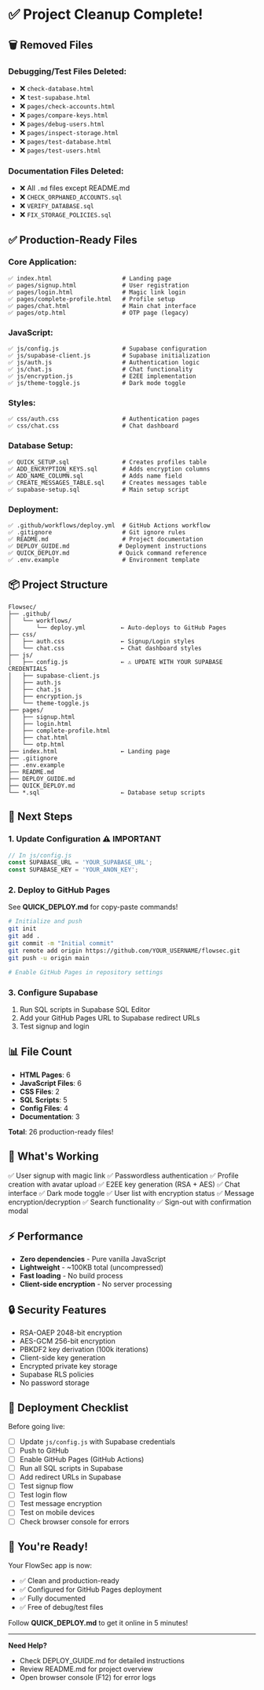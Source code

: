 # ✅ Project Cleanup Complete!

## 🗑️ Removed Files

### Debugging/Test Files Deleted:
- ❌ `check-database.html`
- ❌ `test-supabase.html`
- ❌ `pages/check-accounts.html`
- ❌ `pages/compare-keys.html`
- ❌ `pages/debug-users.html`
- ❌ `pages/inspect-storage.html`
- ❌ `pages/test-database.html`
- ❌ `pages/test-users.html`

### Documentation Files Deleted:
- ❌ All `.md` files except README.md
- ❌ `CHECK_ORPHANED_ACCOUNTS.sql`
- ❌ `VERIFY_DATABASE.sql`
- ❌ `FIX_STORAGE_POLICIES.sql`

## ✅ Production-Ready Files

### Core Application:
```
✅ index.html                    # Landing page
✅ pages/signup.html             # User registration
✅ pages/login.html              # Magic link login
✅ pages/complete-profile.html   # Profile setup
✅ pages/chat.html               # Main chat interface
✅ pages/otp.html                # OTP page (legacy)
```

### JavaScript:
```
✅ js/config.js                  # Supabase configuration
✅ js/supabase-client.js         # Supabase initialization
✅ js/auth.js                    # Authentication logic
✅ js/chat.js                    # Chat functionality
✅ js/encryption.js              # E2EE implementation
✅ js/theme-toggle.js            # Dark mode toggle
```

### Styles:
```
✅ css/auth.css                  # Authentication pages
✅ css/chat.css                  # Chat dashboard
```

### Database Setup:
```
✅ QUICK_SETUP.sql               # Creates profiles table
✅ ADD_ENCRYPTION_KEYS.sql       # Adds encryption columns
✅ ADD_NAME_COLUMN.sql           # Adds name field
✅ CREATE_MESSAGES_TABLE.sql     # Creates messages table
✅ supabase-setup.sql            # Main setup script
```

### Deployment:
```
✅ .github/workflows/deploy.yml  # GitHub Actions workflow
✅ .gitignore                    # Git ignore rules
✅ README.md                     # Project documentation
✅ DEPLOY_GUIDE.md              # Deployment instructions
✅ QUICK_DEPLOY.md              # Quick command reference
✅ .env.example                  # Environment template
```

## 📦 Project Structure

```
Flowsec/
├── .github/
│   └── workflows/
│       └── deploy.yml          ← Auto-deploys to GitHub Pages
├── css/
│   ├── auth.css                ← Signup/Login styles
│   └── chat.css                ← Chat dashboard styles
├── js/
│   ├── config.js               ← ⚠️ UPDATE WITH YOUR SUPABASE CREDENTIALS
│   ├── supabase-client.js
│   ├── auth.js
│   ├── chat.js
│   ├── encryption.js
│   └── theme-toggle.js
├── pages/
│   ├── signup.html
│   ├── login.html
│   ├── complete-profile.html
│   ├── chat.html
│   └── otp.html
├── index.html                  ← Landing page
├── .gitignore
├── .env.example
├── README.md
├── DEPLOY_GUIDE.md
├── QUICK_DEPLOY.md
└── *.sql                       ← Database setup scripts
```

## 🚀 Next Steps

### 1. Update Configuration ⚠️ IMPORTANT
```javascript
// In js/config.js
const SUPABASE_URL = 'YOUR_SUPABASE_URL';
const SUPABASE_KEY = 'YOUR_ANON_KEY';
```

### 2. Deploy to GitHub Pages

See **QUICK_DEPLOY.md** for copy-paste commands!

```bash
# Initialize and push
git init
git add .
git commit -m "Initial commit"
git remote add origin https://github.com/YOUR_USERNAME/flowsec.git
git push -u origin main

# Enable GitHub Pages in repository settings
```

### 3. Configure Supabase

1. Run SQL scripts in Supabase SQL Editor
2. Add your GitHub Pages URL to Supabase redirect URLs
3. Test signup and login

## 📊 File Count

- **HTML Pages**: 6
- **JavaScript Files**: 6
- **CSS Files**: 2
- **SQL Scripts**: 5
- **Config Files**: 4
- **Documentation**: 3

**Total**: 26 production-ready files!

## 🎯 What's Working

✅ User signup with magic link
✅ Passwordless authentication
✅ Profile creation with avatar upload
✅ E2EE key generation (RSA + AES)
✅ Chat interface
✅ Dark mode toggle
✅ User list with encryption status
✅ Message encryption/decryption
✅ Search functionality
✅ Sign-out with confirmation modal

## ⚡ Performance

- **Zero dependencies** - Pure vanilla JavaScript
- **Lightweight** - ~100KB total (uncompressed)
- **Fast loading** - No build process
- **Client-side encryption** - No server processing

## 🔒 Security Features

- RSA-OAEP 2048-bit encryption
- AES-GCM 256-bit encryption
- PBKDF2 key derivation (100k iterations)
- Client-side key generation
- Encrypted private key storage
- Supabase RLS policies
- No password storage

## 📝 Deployment Checklist

Before going live:

- [ ] Update `js/config.js` with Supabase credentials
- [ ] Push to GitHub
- [ ] Enable GitHub Pages (GitHub Actions)
- [ ] Run all SQL scripts in Supabase
- [ ] Add redirect URLs in Supabase
- [ ] Test signup flow
- [ ] Test login flow
- [ ] Test message encryption
- [ ] Test on mobile devices
- [ ] Check browser console for errors

## 🎉 You're Ready!

Your FlowSec app is now:
- ✅ Clean and production-ready
- ✅ Configured for GitHub Pages deployment
- ✅ Fully documented
- ✅ Free of debug/test files

Follow **QUICK_DEPLOY.md** to get it online in 5 minutes!

---

**Need Help?**
- Check DEPLOY_GUIDE.md for detailed instructions
- Review README.md for project overview
- Open browser console (F12) for error logs
